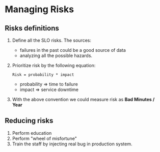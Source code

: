 # Managing Risks

## Risks definitions
1. Define all the SLO risks. The sources:
    * failures in the past could be a good source of data
    * analyzing all the possible hazards.
1. Prioritize risk by the following equation:
    ```
    Risk = probability * impact
    ```

    * probability => time to failure
    * impact => service downtime
1. With the above convention we could measure risk as **Bad Minutes / Year**


## Reducing risks
1. Perform education
1. Perform "wheel of misfortune"
1. Train the staff by injecting real bug in production system.
